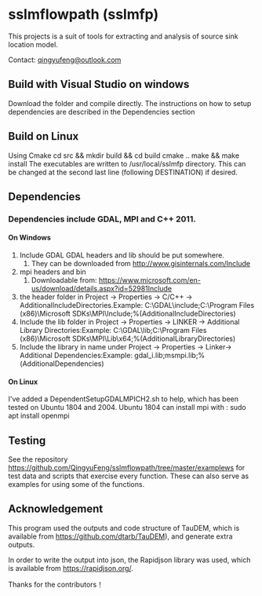 # sslmflowpath (sslmfp)

This projects is a suit of tools for extracting and analysis of source sink location model.



Contact: qingyufeng@outlook.com





## Build with Visual Studio on windows

Download the folder and compile directly. The instructions on how to setup dependencies are described in the Dependencies section




## Build on Linux

Using Cmake
cd src && mkdir build && cd build
cmake ..
make && make install
The executables are written to /usr/local/sslmfp directory.  This can be changed at the second last line (following DESTINATION) if desired.



Dependencies
------------
### Dependencies include GDAL, MPI and C++ 2011.

#### On Windows

1. Include GDAL GDAL headers and lib should be put somewhere.
    1. They can be downloaded from http://www.gisinternals.com/Include 
2. mpi headers and bin
    1. Downloadable from: https://www.microsoft.com/en-us/download/details.aspx?id=52981Include 
3. the header folder in Project -> Properties -> C/C++ -> AdditionalIncludeDirectories.Example: C:\GDAL\include;C:\Program Files (x86)\Microsoft SDKs\MPI\Include;%(AdditionalIncludeDirectories)
4. Include the lib folder in Project -> Properties -> LINKER -> Additional Library Directories:Example: C:\GDAL\lib;C:\Program Files (x86)\Microsoft SDKs\MPI\Lib\x64;%(AdditionalLibraryDirectories)
5. Include the library in name under Project -> Properties -> Linker-> Additional Dependencies:Example: gdal_i.lib;msmpi.lib;%(AdditionalDependencies)

#### On Linux  

I've added a DependentSetupGDALMPICH2.sh to help, which has been tested on Ubuntu 1804 and 2004.  Ubuntu 1804 can install mpi with : sudo apt install openmpi 

Testing
-------
See the repository https://github.com/QingyuFeng/sslmflowpath/tree/master/examplews for test data and scripts that exercise every function.  These can also serve as examples for using some of the functions.



## Acknowledgement

This program used the outputs and code structure of TauDEM, which is available from https://github.com/dtarb/TauDEM), and generate extra outputs.

In order to write the output into json, the Rapidjson library was used, which is available from https://rapidjson.org/. 

Thanks for the contributors！

